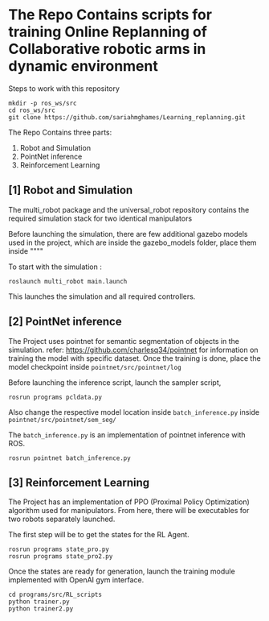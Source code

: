# The Repo Contains scripts for training Online Replanning of Collaborative robotic arms in dynamic environment
Steps to work with this repository
```
mkdir -p ros_ws/src
cd ros_ws/src
git clone https://github.com/sariahmghames/Learning_replanning.git
```
The Repo Contains three parts:
1) Robot and Simulation
2) PointNet inference
3) Reinforcement Learning

## [1] Robot and Simulation
The  multi_robot package and the universal_robot repository contains the required simulation stack for two identical manipulators

Before launching the simulation, there are few additional gazebo models used in the project, which are inside the gazebo_models folder, place them inside """"

To start with the simulation :
```
roslaunch multi_robot main.launch
```
This launches the simulation and all required controllers.

## [2] PointNet inference
The Project uses pointnet for semantic segmentation of objects in the simulation. 
refer: https://github.com/charlesq34/pointnet for information on training the model with specific dataset.
Once the training is done, place the model checkpoint inside `pointnet/src/pointnet/log`

Before launching the inference script, launch the sampler script, 
```
rosrun programs pcldata.py
```
Also change the respective model location inside ` batch_inference.py ` inside `pointnet/src/pointnet/sem_seg/ `

The `batch_inference.py` is an implementation of pointnet inference with ROS.
```
rosrun pointnet batch_inference.py
```
## [3] Reinforcement Learning 
The Project has an implementation of PPO (Proximal Policy Optimization) algorithm used for manipulators.
From here, there will be executables for two robots separately launched.

The first step will be to get the states for the RL Agent.
```
rosrun programs state_pro.py
rosrun programs state_pro2.py
```
Once the states are ready for generation, launch the training module implemented with OpenAI gym interface. 
```
cd programs/src/RL_scripts
python trainer.py
python trainer2.py
```
